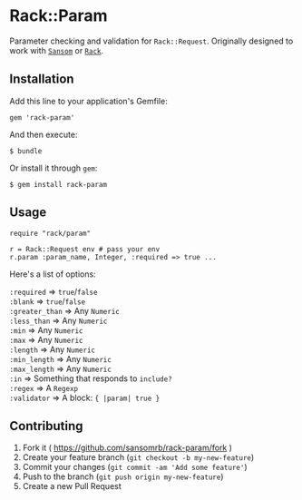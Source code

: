 # Rack::Param

Parameter checking and validation for `Rack::Request`. Originally designed to work with [`Sansom`](http://github.com/fhsjaagshs/fhsjaagshs) or [`Rack`](http://github.com/rack/rack).

## Installation

Add this line to your application's Gemfile:

    gem 'rack-param'

And then execute:

    $ bundle

Or install it through `gem`:

    $ gem install rack-param

## Usage

    require "rack/param"
    
    r = Rack::Request env # pass your env
    r.param :param_name, Integer, :required => true ...

Here's a list of options:

`:required` => `true`/`false`<br />
`:blank` => `true`/`false`<br />
`:greater_than` => Any `Numeric`<br />
`:less_than` => Any `Numeric`<br />
`:min` => Any `Numeric`<br />
`:max` => Any `Numeric`<br />
`:length` => Any `Numeric`<br />
`:min_length` => Any `Numeric`<br />
`:max_length` => Any `Numeric`<br />
`:in` => Something that responds to `include?`<br />
`:regex` => A `Regexp`<br />
`:validator` => A block: `{ |param| true }`<br />

## Contributing

1. Fork it ( https://github.com/sansomrb/rack-param/fork )
2. Create your feature branch (`git checkout -b my-new-feature`)
3. Commit your changes (`git commit -am 'Add some feature'`)
4. Push to the branch (`git push origin my-new-feature`)
5. Create a new Pull Request
